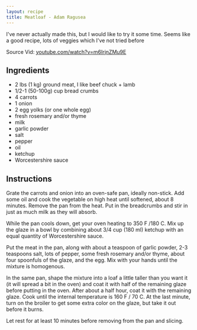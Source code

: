 ```yaml
---
layout: recipe
title: Meatloaf - Adam Ragusea
---
```

I've never actually made this, but I would like to try it some time. Seems like a good recipe, lots of veggies which I've not tried before

Source Vid: [youtube.com/watch?v=m6IrjnZMu9E](https://www.youtube.com/watch?v=m6IrjnZMu9E)

## Ingredients
- 2 lbs (1 kg) ground meat, I like beef chuck + lamb
- 1/2-1 (50-100g) cup bread crumbs
- 4 carrots
- 1 onion
- 2 egg yolks (or one whole egg)
- fresh rosemary and/or thyme
- milk
- garlic powder
- salt
- pepper
- oil
- ketchup
- Worcestershire sauce

## Instructions
Grate the carrots and onion into an oven-safe pan, ideally non-stick. Add some oil and cook the vegetable on high heat until softened, about 8 minutes. Remove the pan from the heat. Put in the breadcrumbs and stir in just as much milk as they will absorb.

While the pan cools down, get your oven heating to 350 F /180 C. Mix up the glaze in a bowl by combining about 3/4 cup (180 ml) ketchup with an equal quantity of Worcestershire sauce.

Put the meat in the pan, along with about a teaspoon of garlic powder, 2-3 teaspoons salt, lots of pepper, some fresh rosemary and/or thyme, about four spoonfuls of the glaze, and the egg. Mix with your hands until the mixture is homogenous.

In the same pan, shape the mixture into a loaf a little taller than you want it (it will spread a bit in the oven) and coat it with half of the remaining glaze before putting in the oven. After about a half hour, coat it with the remaining glaze. Cook until the internal temperature is 160 F / 70 C. At the last minute, turn on the broiler to get some extra color on the glaze, but take it out before it burns.

Let rest for at least 10 minutes before removing from the pan and slicing.
